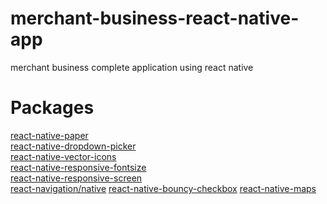 # merchant-business-react-native-app
merchant business complete application using react native
# Packages
[react-native-paper](https://reactnativepaper.com/)  
[react-native-dropdown-picker](https://hossein-zare.github.io/react-native-dropdown-picker-website/docs/usage)  
[react-native-vector-icons](https://oblador.github.io/react-native-vector-icons/)  
[react-native-responsive-fontsize](https://www.npmjs.com/package/react-native-responsive-fontsize)  
[react-native-responsive-screen](https://www.npmjs.com/package/react-native-responsive-screen)  
[react-navigation/native](https://reactnavigation.org/docs/getting-started/) 
[react-native-bouncy-checkbox](https://www.npmjs.com/package/react-native-bouncy-checkbox)
[react-native-maps](https://www.npmjs.com/package/react-native-maps)
[]()
